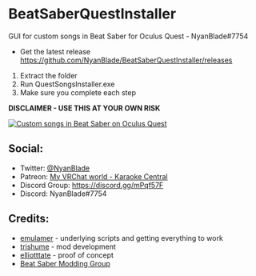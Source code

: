 # BeatSaberQuestInstaller
GUI for custom songs in Beat Saber for Oculus Quest - NyanBlade#7754
- Get the latest release https://github.com/NyanBlade/BeatSaberQuestInstaller/releases
1. Extract the folder
2. Run QuestSongsInstaller.exe
3. Make sure you complete each step

**DISCLAIMER - USE THIS AT YOUR OWN RISK**

[![Custom songs in Beat Saber on Oculus Quest](https://img.youtube.com/vi/mCgpGPyv62o/0.jpg)](https://www.youtube.com/watch?v=mCgpGPyv62o)


## Social:
- Twitter: [@NyanBlade](https://twitter.com/NyanBlade)
- Patreon: [My VRChat world - Karaoke Central](https://www.patreon.com/karaokecentral)
- Discord Group: https://discord.gg/mPqf57F
- Discord: NyanBlade#7754


## Credits:
- [emulamer](https://github.com/emulamer/QuestStopgap) - underlying scripts and getting everything to work
- [trishume](https://github.com/trishume/QuestSaberPatch) - mod development
- [elliotttate](https://github.com/elliotttate) - proof of concept
- [Beat Saber Modding Group](https://discordapp.com/invite/beatsabermods)

